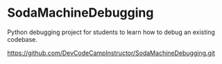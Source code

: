 # SodaMachineDebugging
Python debugging project for students to learn how to debug an existing codebase.

https://github.com/DevCodeCampInstructor/SodaMachineDebugging.git